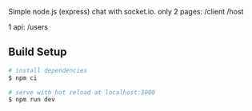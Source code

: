 Simple node.js (express) chat with socket.io.
only 2 pages:
/client
/host

1 api:
/users

## Build Setup

``` bash
# install dependencies
$ npm ci

# serve with hot reload at localhost:3000
$ npm run dev
```
